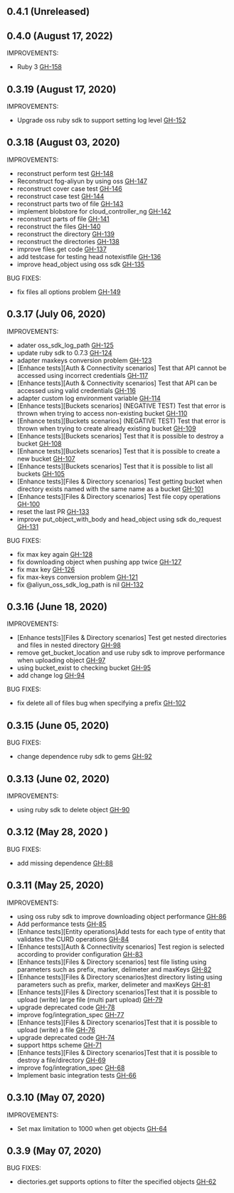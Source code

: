 ## 0.4.1 (Unreleased)
## 0.4.0 (August 17, 2022)

IMPROVEMENTS:
- Ruby 3 [GH-158](https://github.com/fog/fog-aliyun/pull/158)

## 0.3.19 (August 17, 2020)

IMPROVEMENTS:

- Upgrade oss ruby sdk to support setting log level [GH-152](https://github.com/fog/fog-aliyun/pull/152)

## 0.3.18 (August 03, 2020)

IMPROVEMENTS:

- reconstruct perform test [GH-148](https://github.com/fog/fog-aliyun/pull/148)
- Reconstruct fog-aliyun by using oss [GH-147](https://github.com/fog/fog-aliyun/pull/147)
- reconstruct cover case test [GH-146](https://github.com/fog/fog-aliyun/pull/146)
- reconstruct case test [GH-144](https://github.com/fog/fog-aliyun/pull/144)
- reconstruct parts two of file [GH-143](https://github.com/fog/fog-aliyun/pull/143)
- implement blobstore for cloud_controller_ng [GH-142](https://github.com/fog/fog-aliyun/pull/142)
- reconstruct parts of file [GH-141](https://github.com/fog/fog-aliyun/pull/141)
- reconstruct the files [GH-140](https://github.com/fog/fog-aliyun/pull/140)
- reconstruct the directory [GH-139](https://github.com/fog/fog-aliyun/pull/139)
- reconstruct the directories [GH-138](https://github.com/fog/fog-aliyun/pull/138)
- improve files.get code [GH-137](https://github.com/fog/fog-aliyun/pull/137)
- add testcase for testing head notexistfile [GH-136](https://github.com/fog/fog-aliyun/pull/136)
- improve head_object using oss sdk [GH-135](https://github.com/fog/fog-aliyun/pull/135)

BUG FIXES:

- fix files all options problem [GH-149](https://github.com/fog/fog-aliyun/pull/149)

## 0.3.17 (July 06, 2020)

IMPROVEMENTS:
- adater oss_sdk_log_path [GH-125](https://github.com/fog/fog-aliyun/pull/125)
- update ruby sdk to 0.7.3 [GH-124](https://github.com/fog/fog-aliyun/pull/124)
- adapter maxkeys conversion problem [GH-123](https://github.com/fog/fog-aliyun/pull/123)
- [Enhance tests][Auth & Connectivity scenarios] Test that API cannot be accessed using incorrect credentials [GH-117](https://github.com/fog/fog-aliyun/pull/117)
- [Enhance tests][Auth & Connectivity scenarios] Test that API can be accessed using valid credentials [GH-116](https://github.com/fog/fog-aliyun/pull/116)
- adapter custom log environment variable [GH-114](https://github.com/fog/fog-aliyun/pull/114)
- [Enhance tests][Buckets scenarios] (NEGATIVE TEST) Test that error is thrown when trying to access non-existing bucket [GH-110](https://github.com/fog/fog-aliyun/pull/110)
- [Enhance tests][Buckets scenarios] (NEGATIVE TEST) Test that error is thrown when trying to create already existing bucket [GH-109](https://github.com/fog/fog-aliyun/pull/109)
- [Enhance tests][Buckets scenarios] Test that it is possible to destroy a bucket [GH-108](https://github.com/fog/fog-aliyun/pull/108)
- [Enhance tests][Buckets scenarios] Test that it is possible to create a new bucket [GH-107](https://github.com/fog/fog-aliyun/pull/107)
- [Enhance tests][Buckets scenarios] Test that it is possible to list all buckets [GH-105](https://github.com/fog/fog-aliyun/pull/105)
- [Enhance tests][Files & Directory scenarios] Test getting bucket when directory exists named with the same name as a bucket [GH-101](https://github.com/fog/fog-aliyun/pull/101)
- [Enhance tests][Files & Directory scenarios] Test file copy operations [GH-100](https://github.com/fog/fog-aliyun/pull/100)
- reset the last PR [GH-133](https://github.com/fog/fog-aliyun/pull/133)
- improve put_object_with_body and head_object using sdk do_request [GH-131](https://github.com/fog/fog-aliyun/pull/131)

BUG FIXES:
- fix max key again [GH-128](https://github.com/fog/fog-aliyun/pull/128)
- fix downloading object when pushing app twice [GH-127](https://github.com/fog/fog-aliyun/pull/127)
- fix max key [GH-126](https://github.com/fog/fog-aliyun/pull/126)
- fix max-keys conversion problem [GH-121](https://github.com/fog/fog-aliyun/pull/121)
- fix @aliyun_oss_sdk_log_path is nil  [GH-132](https://github.com/fog/fog-aliyun/pull/132)

## 0.3.16 (June 18, 2020)

IMPROVEMENTS:
- [Enhance tests][Files & Directory scenarios] Test get nested directories and files in nested directory [GH-98](https://github.com/fog/fog-aliyun/pull/98)
- remove get_bucket_location and use ruby sdk to improve performance when uploading object [GH-97](https://github.com/fog/fog-aliyun/pull/97)
- using bucket_exist to checking bucket [GH-95](https://github.com/fog/fog-aliyun/pull/95)
- add change log [GH-94](https://github.com/fog/fog-aliyun/pull/94)

BUG FIXES:
- fix delete all of files bug when specifying a prefix [GH-102](https://github.com/fog/fog-aliyun/pull/102)

## 0.3.15 (June 05, 2020)

BUG FIXES:
- change dependence ruby sdk to gems [GH-92](https://github.com/fog/fog-aliyun/pull/92)

## 0.3.13 (June 02, 2020)

IMPROVEMENTS:
- using ruby sdk to delete object [GH-90](https://github.com/fog/fog-aliyun/pull/90)

## 0.3.12 (May 28, 2020 )

BUG FIXES:
- add missing dependence [GH-88](https://github.com/fog/fog-aliyun/pull/88)

## 0.3.11 (May 25, 2020)

IMPROVEMENTS:
- using oss ruby sdk to improve downloading object performance [GH-86](https://github.com/fog/fog-aliyun/pull/86)
- Add performance tests [GH-85](https://github.com/fog/fog-aliyun/pull/85)
- [Enhance tests][Entity operations]Add tests for each type of entity that validates the CURD operations [GH-84](https://github.com/fog/fog-aliyun/pull/84)
- [Enhance tests][Auth & Connectivity scenarios] Test region is selected according to provider configuration [GH-83](https://github.com/fog/fog-aliyun/pull/83)
- [Enhance tests][Files & Directory scenarios] test file listing using parameters such as prefix, marker, delimeter and maxKeys [GH-82](https://github.com/fog/fog-aliyun/pull/82)
- [Enhance tests][Files & Directory scenarios]test directory listing using parameters such as prefix, marker, delimeter and maxKeys [GH-81](https://github.com/fog/fog-aliyun/pull/81)
- [Enhance tests][Files & Directory scenarios]Test that it is possible to upload (write) large file (multi part upload) [GH-79](https://github.com/fog/fog-aliyun/pull/79)
- upgrade deprecated code [GH-78](https://github.com/fog/fog-aliyun/pull/78)
- improve fog/integration_spec [GH-77](https://github.com/fog/fog-aliyun/pull/77)
- [Enhance tests][Files & Directory scenarios]Test that it is possible to upload (write) a file [GH-76](https://github.com/fog/fog-aliyun/pull/76)
- upgrade deprecated code [GH-74](https://github.com/fog/fog-aliyun/pull/74)
- support https scheme [GH-71](https://github.com/fog/fog-aliyun/pull/71)
- [Enhance tests][Files & Directory scenarios]Test that it is possible to destroy a file/directory [GH-69](https://github.com/fog/fog-aliyun/pull/69)
- improve fog/integration_spec [GH-68](https://github.com/fog/fog-aliyun/pull/68)
- Implement basic integration tests [GH-66](https://github.com/fog/fog-aliyun/pull/66)

## 0.3.10 (May 07, 2020)

IMPROVEMENTS:
- Set max limitation to 1000 when get objects [GH-64](https://github.com/fog/fog-aliyun/pull/64)

## 0.3.9 (May 07, 2020)

BUG FIXES:
- diectories.get supports options to filter the specified objects [GH-62](https://github.com/fog/fog-aliyun/pull/62)
